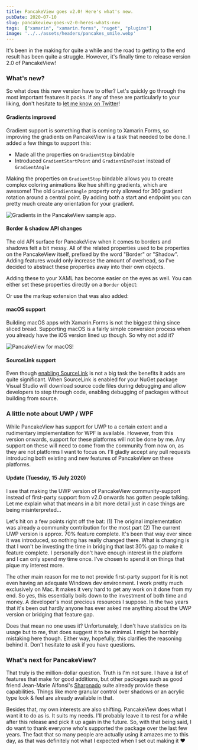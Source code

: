 ```yaml
---
title: PancakeView goes v2.0! Here's what's new.
pubDate: 2020-07-10
slug: pancakeview-goes-v2-0-heres-whats-new
tags:  ["xamarin", "xamarin.forms", "nuget", "plugins"]
image: '../../assets/headers/pancakes_smile.webp'
---
```

It's been in the making for quite a while and the road to getting to the end result has been quite a struggle. However, it's finally time to release version 2.0 of PancakeView!

### What's new?
So what does this new version have to offer? Let's quickly go through the most important features it packs. If any of these are particularly to your liking, don't hesitate to [let me know on Twitter](https://twitter.com/devnl)!

#### Gradients improved
Gradient support is something that is coming to Xamarin.Forms, so improving the gradients on PancakeView is a task that needed to be done. I added a few things to support this:

*   Made all the properties on `GradientStop` bindable
*   Introduced `GradientStartPoint` and `GradientEndPoint` instead of `GradientAngle`

Making the properties on `GradientStop` bindable allows you to create complex coloring animations like hue shifting gradients, which are awesome! The old `GradientAngle` property only allowed for 360 gradient rotation around a central point. By adding both a start and endpoint you can pretty much create any orientation for your gradient.

![Gradients in the PancakeView sample app.](/images/posts/image-59.png)

#### Border & shadow API changes
The old API surface for PancakeView when it comes to borders and shadows felt a bit messy. All of the related properties used to be properties on the PancakeView itself, prefixed by the word "Border" or "Shadow". Adding features would only increase the amount of overhead, so I've decided to abstract these properties away into their own objects.  

<script src="https://gist.github.com/sthewissen/34e826f90958d154b90c2da12a328e67.js"></script>

Adding these to your XAML has become easier on the eyes as well. You can either set these properties directly on a `Border` object:  

<script src="https://gist.github.com/sthewissen/a9269d5ab6af83dc4105ea12d1f26320.js"></script>

Or use the markup extension that was also added:  

<script src="https://gist.github.com/sthewissen/6f024fe8c6993a66c41661039e81970b.js"></script>

#### macOS support
Building macOS apps with Xamarin.Forms is not the biggest thing since sliced bread. Supporting macOS is a fairly simple conversion process when you already have the iOS version lined up though. So why not add it?

![PancakeView for macOS!](/images/posts/pancake_macos-1.gif)

#### SourceLink support
Even though [enabling SourceLink](https://docs.microsoft.com/en-us/xamarin/xamarin-forms/internals/sourcelink?pivots=macos) is not a big task the benefits it adds are quite significant. When SourceLink is enabled for your NuGet package Visual Studio will download source code files during debugging and allow developers to step through code, enabling debugging of packages without building from source.

### A little note about UWP / WPF
While PancakeView has support for UWP to a certain extent and a rudimentary implementation for WPF is available. However, from this version onwards, support for these platforms will not be done by me. Any support on these will need to come from the community from now on, as they are not platforms I want to focus on. I'll gladly accept any pull requests introducing both existing and new features of PancakeView on these platforms.

#### Update (Tuesday, 15 July 2020)
I see that making the UWP version of PancakeView community-support instead of first-party support from v2.0 onwards has gotten people talking. Let me explain what that means in a bit more detail just in case things are being misinterpreted...

Let's hit on a few points right off the bat: (1) The original implementation was already a community contribution for the most part (2) The current UWP version is approx. 70% feature complete. It's been that way ever since it was introduced, so nothing has really changed there. What is changing is that I won't be investing the time in bridging that last 30% gap to make it feature complete. I personally don't have enough interest in the platform and I can only spend my time once. I’ve chosen to spend it on things that pique my interest more.

The other main reason for me to not provide first-party support for it is not even having an adequate Windows dev environment. I work pretty much exclusively on Mac. It makes it very hard to get any work on it done from my end. So yes, this essentially boils down to the investment of both time and money. A developer's most precious resources I suppose. In the two years that it's been out hardly anyone has ever asked me anything about the UWP version or bridging that feature gap.

Does that mean no one uses it? Unfortunately, I don't have statistics on its usage but to me, that does suggest it to be minimal. I might be horribly mistaking here though. Either way, hopefully, this clarifies the reasoning behind it. Don't hesitate to ask if you have questions.

### What's next for PancakeView?
That truly is the million-dollar question. Truth is I'm not sure. I have a list of features that make for good additions, but other packages such as good friend Jean-Marie Alfonsi's [Sharpnado](http://www.sharpnado.com) suite already provide these capabilities. Things like more granular control over shadows or an acrylic type look & feel are already available in that.

Besides that, my own interests are also shifting. PancakeView does what I want it to do as is. It suits my needs. I'll probably leave it to rest for a while after this release and pick it up again in the future. So, with that being said, I do want to thank everyone who's supported the package over the last few years. The fact that so many people are actually using it amazes me to this day, as that was definitely not what I expected when I set out making it ❤️